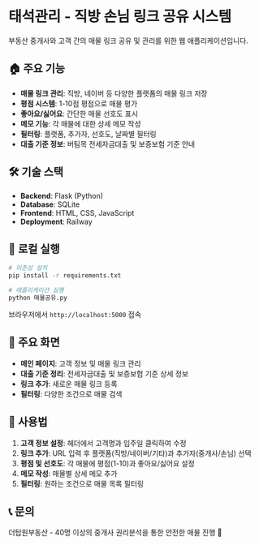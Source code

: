 # 태석관리 - 직방 손님 링크 공유 시스템

부동산 중개사와 고객 간의 매물 링크 공유 및 관리를 위한 웹 애플리케이션입니다.

## 🏠 주요 기능

- **매물 링크 관리**: 직방, 네이버 등 다양한 플랫폼의 매물 링크 저장
- **평점 시스템**: 1-10점 평점으로 매물 평가
- **좋아요/싫어요**: 간단한 매물 선호도 표시
- **메모 기능**: 각 매물에 대한 상세 메모 작성
- **필터링**: 플랫폼, 추가자, 선호도, 날짜별 필터링
- **대출 기준 정보**: 버팀목 전세자금대출 및 보증보험 기준 안내

## 🛠️ 기술 스택

- **Backend**: Flask (Python)
- **Database**: SQLite
- **Frontend**: HTML, CSS, JavaScript
- **Deployment**: Railway

## 🚀 로컬 실행

```bash
# 의존성 설치
pip install -r requirements.txt

# 애플리케이션 실행
python 매물공유.py
```

브라우저에서 `http://localhost:5000` 접속

## 📱 주요 화면

- **메인 페이지**: 고객 정보 및 매물 링크 관리
- **대출 기준 정리**: 전세자금대출 및 보증보험 기준 상세 정보
- **링크 추가**: 새로운 매물 링크 등록
- **필터링**: 다양한 조건으로 매물 검색

## 🎯 사용법

1. **고객 정보 설정**: 헤더에서 고객명과 입주일 클릭하여 수정
2. **링크 추가**: URL 입력 후 플랫폼(직방/네이버/기타)과 추가자(중개사/손님) 선택
3. **평점 및 선호도**: 각 매물에 평점(1-10)과 좋아요/싫어요 설정
4. **메모 작성**: 매물별 상세 메모 추가
5. **필터링**: 원하는 조건으로 매물 목록 필터링

## 📞 문의

더탑원부동산 - 40명 이상의 중개사 권리분석을 통한 안전한 매물 진행 💪
